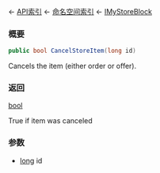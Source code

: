← [API索引](Api-Index) ← [命名空间索引](Namespace-Index) ← [IMyStoreBlock](Sandbox.ModAPI.Ingame.IMyStoreBlock)

### 概要

```csharp
public bool CancelStoreItem(long id)
```

Cancels the item (either order or offer).

### 返回

[bool](https://docs.microsoft.com/en-us/dotnet/api/System.Boolean?view=netframework-4.6)

True if item was canceled

### 参数

* [long](https://docs.microsoft.com/en-us/dotnet/api/System.Int64?view=netframework-4.6) id
